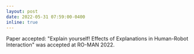 ```yaml
---
layout: post
date: 2022-05-31 07:59:00-0400
inline: true
---
```


Paper accepted: "Explain yourself! Effects of Explanations in Human-Robot Interaction" was accepted at RO-MAN 2022.
